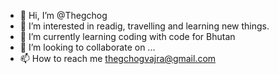 - 👋 Hi, I’m @Thegchog
- 👀 I’m interested in readig, travelling and learning new things.
- 🌱 I’m currently learning coding with code for Bhutan
- 💞️ I’m looking to collaborate on ...
- 📫 How to reach me thegchogvajra@gmail.com

<!---
Thegchog/Thegchog is a ✨ special ✨ repository because its `README.md` (this file) appears on your GitHub profile.
You can click the Preview link to take a look at your changes.
--->
